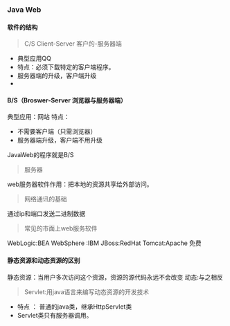 ### Java Web

#### 软件的结构
> C/S Client-Server 客户的-服务器端

- 典型应用QQ
- 特点：必须下载特定的客户端程序。
- 服务器端的升级，客户端升级
- 
#### B/S（Broswer-Server 浏览器与服务器端）

典型应用：网站
特点：
 - 不需要客户端（只需浏览器）
 - 服务器端升级，客户端不用升级
 
JavaWeb的程序就是B/S

> 服务器

web服务器软件作用：把本地的资源共享给外部访问。

> 网络通讯的基础
  
  通过ip和端口发送二进制数据
  
> 常见的市面上web服务软件

WebLogic:BEA
WebSphere :IBM
JBoss:RedHat
Tomcat:Apache   免费

#### 静态资源和动态资源的区别
静态资源：当用户多次访问这个资源，资源的源代码永远不会改变
动态:与之相反

> Servlet:用java语言来编写动态资源的开发技术

- 特点 ： 普通的java类，继承HttpServlet类
- Servlet类只有服务器调用。